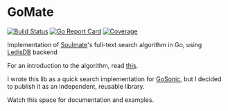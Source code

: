 GoMate
======

[![Build Status](https://travis-ci.org/deluan/gomate.svg?branch=master)](https://travis-ci.org/deluan/gomate) [![Go Report Card](https://goreportcard.com/badge/github.com/deluan/gomate)](https://goreportcard.com/report/github.com/deluan/gomate) [![Coverage](http://gocover.io/_badge/github.com/deluan/gomate)](http://gocover.io/github.com/deluan/gomate) 

Implementation of [Soulmate](https://github.com/seatgeek/soulmate)'s 
full-text search algorithm in Go, using [LedisDB](ledisdb.com) backend

For an introduction to the algorithm, read [this](http://patshaughnessy.net/2011/11/29/two-ways-of-using-redis-to-build-a-nosql-autocomplete-search-index).

I wrote this lib as a quick search implementation for [GoSonic](https://github.com/deluan/gosonic), 
but I decided to publish it as an independent, reusable library.
 
Watch this space for documentation and examples. 